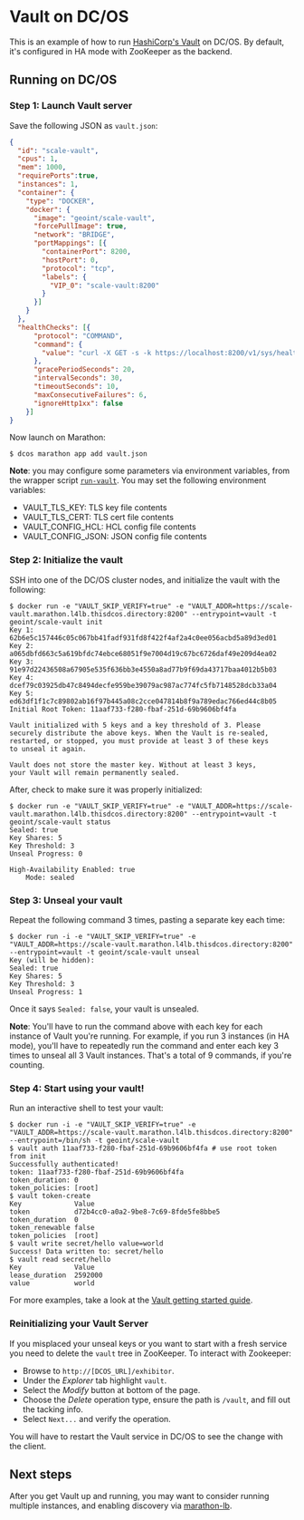 # Vault on DC/OS

This is an example of how to run [HashiCorp's Vault](https://github.com/hashicorp/vault) on DC/OS. By default, it's configured in HA mode with ZooKeeper as the backend.

## Running on DC/OS

### Step 1: Launch Vault server
Save the following JSON as `vault.json`:
```json
{
  "id": "scale-vault",
  "cpus": 1,
  "mem": 1000,
  "requirePorts":true,
  "instances": 1,
  "container": {
    "type": "DOCKER",
    "docker": {
      "image": "geoint/scale-vault",
      "forcePullImage": true,
      "network": "BRIDGE",
      "portMappings": [{
        "containerPort": 8200,
        "hostPort": 0,
        "protocol": "tcp",
        "labels": {
          "VIP_0": "scale-vault:8200"
        }
      }]
    }
  },
  "healthChecks": [{
      "protocol": "COMMAND",
      "command": {
        "value": "curl -X GET -s -k https://localhost:8200/v1/sys/health/dev/null"
      },
      "gracePeriodSeconds": 20,
      "intervalSeconds": 30,
      "timeoutSeconds": 10,
      "maxConsecutiveFailures": 6,
      "ignoreHttp1xx": false
    }]
}
```
Now launch on Marathon:
```
$ dcos marathon app add vault.json
```

**Note**: you may configure some parameters via environment variables, from the wrapper script [`run-vault`](run-vault). You may set the following environment variables:
 * VAULT_TLS_KEY: TLS key file contents
 * VAULT_TLS_CERT: TLS cert file contents
 * VAULT_CONFIG_HCL: HCL config file contents
 * VAULT_CONFIG_JSON: JSON config file contents

### Step 2: Initialize the vault
SSH into one of the DC/OS cluster nodes, and initialize the vault with the following:
```
$ docker run -e "VAULT_SKIP_VERIFY=true" -e "VAULT_ADDR=https://scale-vault.marathon.l4lb.thisdcos.directory:8200" --entrypoint=vault -t geoint/scale-vault init
Key 1: 62b6e5c157446c05c067bb41fadf931fd8f422f4af2a4c0ee056acbd5a89d3ed01
Key 2: a065dbfd663c5a619bfdc74ebce68051f9e7004d19c67bc6726daf49e209d4ea02
Key 3: 91e97d22436508a67905e535f636bb3e4550a8ad77b9f69da43717baa4012b5b03
Key 4: dcef79c03925db47c8494decfe959be39079ac987ac774fc5fb7148528dcb33a04
Key 5: ed63df1f1c7c89802ab16f97b445a08c2cce047814b8f9a789edac766ed44c8b05
Initial Root Token: 11aaf733-f280-fbaf-251d-69b9606bf4fa

Vault initialized with 5 keys and a key threshold of 3. Please
securely distribute the above keys. When the Vault is re-sealed,
restarted, or stopped, you must provide at least 3 of these keys
to unseal it again.

Vault does not store the master key. Without at least 3 keys,
your Vault will remain permanently sealed.
```
After, check to make sure it was properly initialized:
```
$ docker run -e "VAULT_SKIP_VERIFY=true" -e "VAULT_ADDR=https://scale-vault.marathon.l4lb.thisdcos.directory:8200" --entrypoint=vault -t geoint/scale-vault status
Sealed: true
Key Shares: 5
Key Threshold: 3
Unseal Progress: 0

High-Availability Enabled: true
	Mode: sealed
```
### Step 3: Unseal your vault
Repeat the following command 3 times, pasting a separate key each time:
```
$ docker run -i -e "VAULT_SKIP_VERIFY=true" -e "VAULT_ADDR=https://scale-vault.marathon.l4lb.thisdcos.directory:8200" --entrypoint=vault -t geoint/scale-vault unseal
Key (will be hidden):
Sealed: true
Key Shares: 5
Key Threshold: 3
Unseal Progress: 1
```
Once it says `Sealed: false`, your vault is unsealed.

**Note**: You'll have to run the command above with each key for each instance of Vault you're running. For example, if you run 3 instances (in HA mode), you'll have to repeatedly run the command and enter each key 3 times to unseal all 3 Vault instances. That's a total of 9 commands, if you're counting.
### Step 4: Start using your vault!
Run an interactive shell to test your vault:
```
$ docker run -i -e "VAULT_SKIP_VERIFY=true" -e "VAULT_ADDR=https://scale-vault.marathon.l4lb.thisdcos.directory:8200" --entrypoint=/bin/sh -t geoint/scale-vault
$ vault auth 11aaf733-f280-fbaf-251d-69b9606bf4fa # use root token from init
Successfully authenticated!
token: 11aaf733-f280-fbaf-251d-69b9606bf4fa
token_duration: 0
token_policies: [root]
$ vault token-create
Key            	Value
token          	d72b4cc0-a0a2-9be8-7c69-8fde5fe8bbe5
token_duration 	0
token_renewable	false
token_policies 	[root]
$ vault write secret/hello value=world
Success! Data written to: secret/hello
$ vault read secret/hello
Key           	Value
lease_duration	2592000
value         	world
```

For more examples, take a look at the [Vault getting started guide](https://vaultproject.io/intro/getting-started/install.html).

### Reinitializing your Vault Server
If you misplaced your unseal keys or you want to start with a fresh service you need to delete the `vault` tree in ZooKeeper. To interact with Zookeeper:
-   Browse to `http://[DCOS_URL]/exhibitor`.
-   Under the *Explorer* tab highlight `vault`.
-   Select the *Modify* button at bottom of the page.
-   Choose the *Delete* operation type, ensure the path is `/vault`, and fill out the tacking info.
-   Select `Next...` and verify the operation.

You will have to restart the Vault service in DC/OS to see the change with the client.  

## Next steps
After you get Vault up and running, you may want to consider running multiple instances, and enabling discovery via [marathon-lb](https://github.com/mesosphere/marathon-lb).
